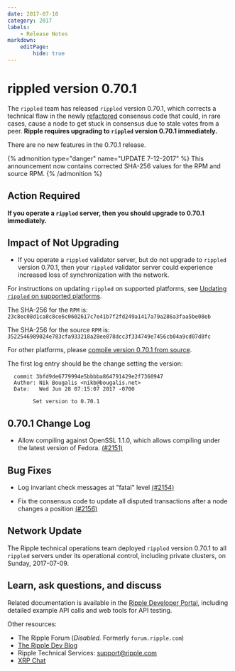 ```yaml
---
date: 2017-07-10
category: 2017
labels:
    - Release Notes
markdown:
    editPage:
        hide: true
---
```

# rippled version 0.70.1

The `rippled` team has released `rippled` version 0.70.1, which corrects a technical flaw in the newly [refactored](https://github.com/ripple/rippled/commit/00c60d408a887d8a986db81afbb5ead121e8310c#diff-dab2766c14d0ef8e760dc5e353fa7b9dR1389) consensus code that could, in rare cases, cause a node to get stuck in consensus due to stale votes from a peer. **Ripple requires upgrading to `rippled` version 0.70.1 immediately.**

There are no new features in the 0.70.1 release.

{% admonition type="danger" name="UPDATE 7-12-2017" %}
This announcement now contains corrected SHA-256 values for the RPM and source RPM.
{% /admonition %}

## Action Required

**If you operate a `rippled` server, then you should upgrade to 0.70.1 immediately.**

## Impact of Not Upgrading

* If you operate a `rippled` validator server, but do not upgrade to `rippled` version 0.70.1, then your `rippled` validator server could experience increased loss of synchronization with the network.

For instructions on updating `rippled` on supported platforms, see [Updating `rippled` on supported platforms](https://ripple.com/build/rippled-setup/#updating-rippled).

The SHA-256 for the `RPM` is: `23c8ec08d1ca8c8ce6c0602617c7e41b7f2fd249a1417a79a286a3faa5be08eb`

The SHA-256 for the source `RPM` is: `3522546989024e783cfa933218a28ee878dcc3f334749e7456cb04a9cd07d8fc`

For other platforms, please [compile version 0.70.1 from source](https://github.com/ripple/rippled/tree/master/Builds).

The first log entry should be the change setting the version:

      commit 3bfd9de6779994e5bbbba864791429e2f7360947
      Author: Nik Bougalis <nikb@bougalis.net>
      Date:   Wed Jun 28 07:15:07 2017 -0700

            Set version to 0.70.1

## 0.70.1 Change Log

* Allow compiling against OpenSSL 1.1.0, which allows compiling under the latest version of Fedora. [(#2151)](https://github.com/ripple/rippled/pull/2151)

## Bug Fixes

* Log invariant check messages at "fatal" level [(#2154)](https://github.com/ripple/rippled/pull/2154)

* Fix the consensus code to update all disputed transactions after a node changes a position [(#2156)](https://github.com/ripple/rippled/pull/2156)


## Network Update

The Ripple technical operations team deployed `rippled` version 0.70.1 to all `rippled` servers under its operational control, including private clusters, on Sunday, 2017-07-09.

## Learn, ask questions, and discuss
Related documentation is available in the [Ripple Developer Portal](https://ripple.com/build/), including detailed example API calls and web tools for API testing.

Other resources:

* The Ripple Forum (_Disabled._ Formerly `forum.ripple.com`)
* [The Ripple Dev Blog](https://developers.ripple.com/blog/)
* Ripple Technical Services: support@ripple.com
* [XRP Chat](http://www.xrpchat.com/)
